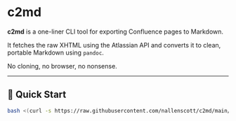 # c2md

**c2md** is a one-liner CLI tool for exporting Confluence pages to Markdown.

It fetches the raw XHTML using the Atlassian API and converts it to clean, portable Markdown using `pandoc`.

No cloning, no browser, no nonsense.

---

## 🚀 Quick Start

```bash
bash <(curl -s https://raw.githubusercontent.com/nallenscott/c2md/main/convert.sh)
